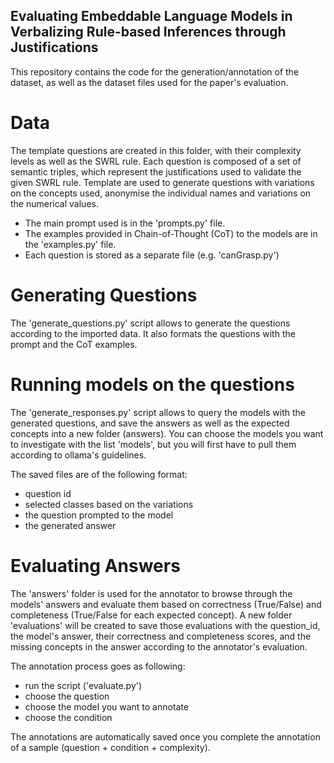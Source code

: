 ## Evaluating Embeddable Language Models in Verbalizing Rule-based Inferences through Justifications
This repository contains the code for the generation/annotation of the dataset, as well as the dataset files used for the paper's evaluation.

# Data 
The template questions are created in this folder, with their complexity levels as well as the SWRL rule.
Each question is composed of a set of semantic triples, which represent the justifications used to validate the given SWRL rule.
Template are used to generate questions with variations on the concepts used, anonymise the individual names and variations on the numerical values.

- The main prompt used is in the 'prompts.py' file.
- The examples provided in Chain-of-Thought (CoT) to the models are in the 'examples.py' file.
- Each question is stored as a separate file (e.g. 'canGrasp.py')

# Generating Questions

The 'generate_questions.py' script allows to generate the questions according to the imported data. It also formats the questions with the prompt and the CoT examples.

# Running models on the questions

The 'generate_responses.py' script allows to query the models with the generated questions, and save the answers as well as the expected concepts into a new folder (answers).
You can choose the models you want to investigate with the list 'models', but you will first have to pull them according to ollama's guidelines.

The saved files are of the following format:
- question id
- selected classes based on the variations
- the question prompted to the model
- the generated answer

# Evaluating Answers

The 'answers' folder is used for the annotator to browse through the models' answers and evaluate them based on correctness (True/False) and completeness (True/False for each expected concept). A new folder 'evaluations' will be created to save those evaluations with the question_id, the model's answer, their correctness and completeness scores, and the missing concepts in the answer according to the annotator's evaluation.

The annotation process goes as following:
- run the script ('evaluate.py')
- choose the question
- choose the model you want to annotate
- choose the condition

The annotations are automatically saved once you complete the annotation of a sample (question + condition + complexity).
